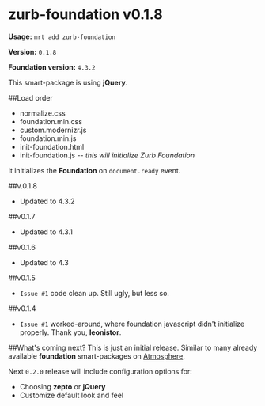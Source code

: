 zurb-foundation v0.1.8
======================

**Usage:** `mrt add zurb-foundation`

**Version:** `0.1.8`

**Foundation version:** `4.3.2`


This smart-package is using **jQuery**.

##Load order
* normalize.css
* foundation.min.css
* custom.modernizr.js
* foundation.min.js
* init-foundation.html
* init-foundation.js *-- this will initialize Zurb Foundation*


It initializes the **Foundation** on `document.ready` event.

##v.0.1.8
* Updated to 4.3.2

##v0.1.7
* Updated to 4.3.1

##v0.1.6
* Updated to 4.3

##v0.1.5
* `Issue #1` code clean up. Still ugly, but less so.

##v0.1.4
* `Issue #1` worked-around, where foundation javascript didn't initialize properly. Thank you, **leonistor**.

##What's coming next?
This is just an initial release. Similar to many already available **foundation** smart-packages on [Atmosphere](http://atmosphere.meteor.com).

Next `0.2.0` release will include configuration options for:

* Choosing **zepto** or **jQuery**
* Customize default look and feel

